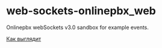 # web-sockets-onlinepbx_web

Onlinepbx webSockets v3.0 sandbox for example events.

[Как выглядит](https://downloader.disk.yandex.ru/preview/a4322882d636790adf4c5003be53040964a955eaef565fe561ac52e025b51314/63c05963/Bic8HxdZERNLMZxEwK1F437OPNEeHJyVyOa7qXUG1_4U3bGAWnjp938ac88YV5QNvrusQJkJWJq94eg8srIW6g%3D%3D?uid=0&filename=-BQaEYE4YdlmWJG5wX6i6H19GUOM1nqOadYn60_nUy2xiVgLs_kbwWzQnT8L3D0kvDyVWuZP63On1-HVMagD-cgj.jpg&disposition=inline&hash=&limit=0&content_type=image%2Fjpeg&owner_uid=0&tknv=v2&size=2048x2048)
